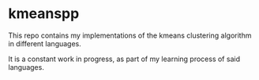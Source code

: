 # kmeanspp

This repo contains my implementations of the kmeans clustering algorithm in different languages.

It is a constant work in progress, as part of my learning process of said languages.

